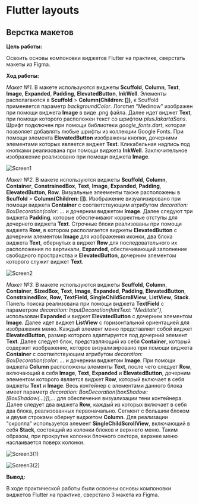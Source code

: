 # Flutter layouts
## Верстка макетов

__Цель работы:__

Освоить основы компоновки виджетов Flutter на практике, сверстать макеты из Figma.

__Ход работы:__ 

_Макет №1._
В макете используются виджеты __Scuffold__, __Column__, __Text__, __Image__, __Expanded__, __Padding__, __ElevatedButton__, __InkWell__.
Элементы располагаются в __Scuffold__ > __Column(Children: [])__, к Scuffold применяется параметр _backgroundColor_. Логотип "Medinow" изображен при помощи виджета __Image__ в виде .png файла. Далее идет виджет __Text__, при помощи которого расположен текст со шрифтом _plusJakartaSans_. Шрифт подключен при помощи библиотеки _google_fonts.dart_, которая позволяет добавлять любые шрифты из коллекции Google Fonts. При помощи элемента __ElevatedButton__ изображены кнопки, дочерними элементами которых является виджет __Text__. Кликабельная надпись под кнопками реализована при помощи виджета __InkWell__. Заключительное изображение реализовано при помощи виджета __Image__.

![Screen1](https://user-images.githubusercontent.com/59766395/192161581-aaa87fe6-6869-4b06-aeb8-09781cd6e1e6.png)




_Макет №2._
В макете используются виджеты __Scuffold__, __Column__, __Container__, __ConstrainedBox__, __Text__, __Image__, __Expanded__, __Padding__, __ElevatedButton__, __Row__.
Визуальные элеементы также расположены в __Scuffold__ > __Column(Children: [])__. Изображение визуализировано при помощи виджета __Container__ с соответствующим атрибутом _decoration: BoxDecoration(color: ..._ и дочерним виджетом __Image__. Далее следуют три виджета __Padding__, которые обеспечивают корректные отступы для дочернего виджета __Text__. Строчные блоки реализованы при помощи виджета __Row__, в котором располагается виджеты __ElevatedButton__ c дочерним элементом __Image__ для изображения иконки, два блока виджета __Text__, обернутых в виджет __Row__ для последовательного их расположения по вертикали, __Expanded__, обеспечивающий заполнение свободного пространства и __ElevatedButton__, дочерним элементом которого служит виджет __Text__.

![Screen2](https://user-images.githubusercontent.com/59766395/192164500-c7678aea-0259-4107-90e5-e96340b6f22f.png)




_Макет №3._
В макете используются виджеты __Scuffold__, __Column__, __Container__, __SizedBox__, __Text__, __Image__, __Expanded__, __Padding__, __ElevatedButton__, __ConstrainedBox__, __Row__, __TextField__, __SingleChildScrollView__, __ListView__, __Stack__.
Панель поиска реализована при помощи виджета __TextField__ c параметром _decoration: InputDecoration(hintText: "Meditate")_, использован __Expanded__ и виджет __ElevatedButton__ с дочерним элементом __Image__. Далее идет виджет __ListView__ с горизонтальной ориентацией для изображения меню. Каждый элемент меню представляет собой виджет __ElevatedButton__, размер которого адаптируется под дочерний элемент __Text__. Далее следует блок, представляющий из себя __Container__, который содержит изображение, которое визуализировано при помощи виджета __Container__ с соответствующим атрибутом _decoration: BoxDecoration(color: ..._ и дочерним виджетом __Image__. При помощи виджета __Column__ расположены элементы __Text__, после чего следует __Row__, включающий в себя __Image__, __Text__, __Expanded__ и __ElevatedButton__, дочерним элементом которого является виджет __Row__, который включает в себя виджеты __Text__ и __Image__. Весь контейнер с элементами данного блока имеет параметр _decoration: BoxDecoration(boxShadow: [BoxShadow(...)]),..._ для обеспечения визуализации тени контейнера. Далее следует два виджета __Row__, каждый из которых включает в себя два блока, реализованных первоначально. Сегмент с большим блоком и двумя строками обернут виджетом __Column__. Для реализации "скролла" используется элемент __SingleChildScrollView__, включающий в себя __Stack__, состоящий из колонки блоков и верхнего меню. Таким образом, при прокрутке колонки блочного сектора, верхнее меню наслаивается поверх колонки. 

![Screen3(1)](https://user-images.githubusercontent.com/59766395/192164851-4eb00c10-2a29-4b05-9f7d-4137a42c9166.png)

![Screen3(2)](https://user-images.githubusercontent.com/59766395/192164903-039a33e1-4e67-4e70-a109-2cf472ae81ca.png)


__Вывод:__

В ходе практической работы были освоены основы компоновки виджетов Flutter на практике, сверстано 3 макета из Figma.
